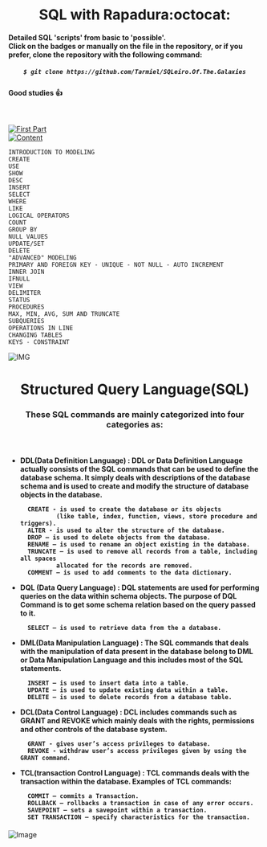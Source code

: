 <h1 align="center">SQL with Rapadura:octocat: </h1>

#### Detailed SQL 'scripts' from basic to 'possible'.<br>Click on the badges or manually on the file in the repository, or if you prefer, clone the repository with the following command:

<h5 align="center">
  
```bash
$ git clone https://github.com/Tarmiel/SQLeiro.Of.The.Galaxies
```
</h6>

#### Good studies :+1:

<br>

[![First Part](https://img.shields.io/badge/-MySQL-4479A1?style=for-the-badge&logo=MySQL&logoWidth=78&logoColor=white&color=4479A1&labelColor=003B57)](https://github.com/Tarmiel/SQLeiro.Of.The.Galaxies/blob/master/SQLwithRapadura_1.sql)
<br>
[![Content](https://img.shields.io/badge/-Content:-4479A1?style=for-the-badge&color=CC2927)](#)

    INTRODUCTION TO MODELING
    CREATE
    USE
    SHOW
    DESC
    INSERT
    SELECT
    WHERE
    LIKE
    LOGICAL OPERATORS
    COUNT
    GROUP BY
    NULL VALUES
    UPDATE/SET
    DELETE
    "ADVANCED" MODELING
    PRIMARY AND FOREIGN KEY - UNIQUE - NOT NULL - AUTO INCREMENT 
    INNER JOIN
    IFNULL
    VIEW
    DELIMITER
    STATUS
    PROCEDURES
    MAX, MIN, AVG, SUM AND TRUNCATE
    SUBQUERIES
    OPERATIONS IN LINE
    CHANGING TABLES
    KEYS - CONSTRAINT

![IMG](https://img.wallpapersafari.com/desktop/1600/900/2/36/bOoCKX.jpg)

<h1 align="center">Structured Query Language(SQL)</h1>
<h3 align="center">These SQL commands are mainly categorized into four categories as:</h3>
<br>

<h4>

- DDL(Data Definition Language) : DDL or Data Definition Language actually consists of the SQL commands that can be used to define the database schema. It simply deals with descriptions of the database schema and is used to create and modify the structure of database objects in the database.

        CREATE - is used to create the database or its objects 
                (like table, index, function, views, store procedure and triggers).
        ALTER - is used to alter the structure of the database.
        DROP – is used to delete objects from the database.
        RENAME – is used to rename an object existing in the database.
        TRUNCATE – is used to remove all records from a table, including all spaces         
                allocated for the records are removed.
        COMMENT – is used to add comments to the data dictionary.

- DQL (Data Query Language) : DQL statements are used for performing queries on the data within schema objects. The purpose of DQL Command is to get some schema relation based on the query passed to it.

        SELECT – is used to retrieve data from the a database.

- DML(Data Manipulation Language) : The SQL commands that deals with the manipulation of data present in the database belong to DML or Data Manipulation Language and this includes most of the SQL statements.
    
        INSERT – is used to insert data into a table.
        UPDATE – is used to update existing data within a table.
        DELETE – is used to delete records from a database table.

- DCL(Data Control Language) : DCL includes commands such as GRANT and REVOKE which mainly deals with the rights, permissions and other controls of the database system.
 
        GRANT - gives user’s access privileges to database.
        REVOKE - withdraw user’s access privileges given by using the GRANT command.

- TCL(transaction Control Language) : TCL commands deals with the transaction within the database.
Examples of TCL commands:

        COMMIT – commits a Transaction.
        ROLLBACK – rollbacks a transaction in case of any error occurs.
        SAVEPOINT – sets a savepoint within a transaction.
        SET TRANSACTION – specify characteristics for the transaction.
  
</h4>

![Image](https://wpdeveloper.com.br/wp-content/uploads/2018/08/comandos-sql-uteis-wordpress.jpg)